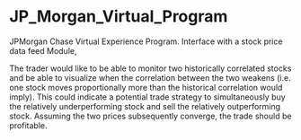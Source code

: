 # JP_Morgan_Virtual_Program

JPMorgan Chase Virtual Experience Program. Interface with a stock price data feed Module,

The trader would like to be able to monitor two historically correlated stocks and be able to visualize when the correlation between the two weakens (i.e. one stock moves proportionally more than the historical correlation would imply). This could indicate a potential trade strategy to simultaneously buy the relatively underperforming stock and sell the relatively outperforming stock. Assuming the two prices subsequently converge, the trade should be profitable.
